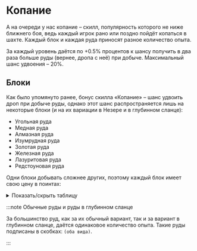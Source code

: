 # Копание

А на очереди у нас копание – скилл, популярность которого не ниже ближнего боя, ведь каждый игрок рано или поздно пойдёт копаться в шахте. Каждый блок и каждая руда приносят разное количество опыта.

За каждый уровень даётся по +0.5% процентов к шансу получить в два раза больше руды (вернее, дропа с неё) при добыче. Максимальный шанс удвоения – 20%.

## Блоки

Как было упомянуто ранее, бонус скилла «Копание» – шанс удвоить дроп при добыче руды, однако этот шанс распространяется лишь на некоторые блоки (и на их вариации в Незере и в глубинном сланце):

- Угольная руда
- Медная руда
- Алмазная руда
- Изумрудная руда
- Золотая руда
- Железная руда
- Лазуритовая руда
- Редстоуновая руда

Одни блоки добывать сложнее других, поэтому каждый блок имеет свою цену в поинтах:

<details>
  <summary>Показать/скрыть таблицу</summary>
  <div>
    <table>
      <thead>
        <tr>
          <th>Блок</th>
          <th>Цена в поинтах</th>
        </tr>
      </thead>
      <tbody>
        <tr>
          <th>Керамика (любой цвет)</th>
          <th>1</th>
        </tr>
        <tr>
          <th>Плотный и обычный лёд</th>
          <th>1</th>
        </tr>
        <tr>
          <th>Дёрн и земля</th>
          <th>1</th>
        </tr>
        <tr>
          <th>Булыжник, камень, незерак</th>
          <th>1</th>
        </tr>
        <tr>
          <th>Андезит, диорит, гранит</th>
          <th>2</th>
        </tr>
        <tr>
          <th>Базальт, чернит</th>
          <th>2</th>
        </tr>
        <tr>
          <th>Туф, глубинный сланец</th>
          <th>2</th>
        </tr>
        <tr>
          <th>Эндерняк</th>
          <th>2</th>
        </tr>
        <tr>
          <th>Синий лёд</th>
          <th>2</th>
        </tr>
        <tr>
          <th>Магма</th>
          <th>2</th>
        </tr>
        <tr>
          <th>Угольная и медная руды (оба вида)</th>
          <th>3</th>
        </tr>
        <tr>
          <th>Незер-кварцевая руда</th>
          <th>3</th>
        </tr>
        <tr>
          <th>Железная руда (оба вида)</th>
          <th>5</th>
        </tr>
        <tr>
          <th>Незерская золотая руда</th>
          <th>5</th>
        </tr>
        <tr>
          <th>Кальцит</th>
          <th>5</th>
        </tr>
        <tr>
          <th>Золотая руда (оба вида)</th>
          <th>10</th>
        </tr>
        <tr>
          <th>Светокамень</th>
          <th>10</th>
        </tr>
        <tr>
          <th>Лазуритовая и редстоуновая руды (оба вида)</th>
          <th>15</th>
        </tr>
        <tr>
          <th>Алмазная руда (оба вида)</th>
          <th>20</th>
        </tr>
        <tr>
          <th>Обсидиан</th>
          <th>20</th>
        </tr>
        <tr>
          <th>Древние обломки</th>
          <th>40</th>
        </tr>
        <tr>
          <th>Изумрудная руда (оба вида)</th>
          <th>40</th>
        </tr>
      </tbody>
    </table>
  </div>
</details>

:::note Обычные руды и руды в глубинном сланце

За большинство руд, как за их обычный вариант, так и за вариант в глубинном сланце, даётся одинаковое количество опыта. Такие руды подписаны в скобках: `(оба вида)`.

:::
